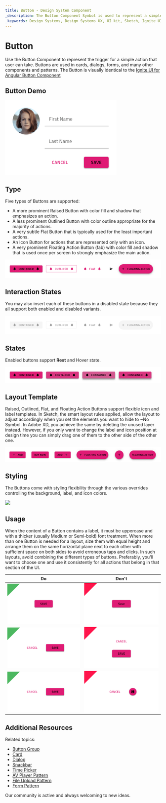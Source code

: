 ```yaml
---
title: Button - Design System Component
_description: The Button Component Symbol is used to represent a simple action. 
_keywords: Design Systems, Design Systems UX, UI kit, Sketch, Ignite UI for Angular, Sketch to Angular, Sketch to Angular, Angular, Angular Design System, Export code from Sketch, Design Kits for Angular, Sketch HTML, Sketch to HTML, Sketch UI kits
---
```


# Button

Use the Button Component to represent the trigger for a simple action that user can take. Buttons are used in cards, dialogs, forms, and many other components and patterns. The Button is visually identical to the [Ignite UI for Angular Button Component](https://www.infragistics.com/products/ignite-ui-angular/angular/components/button.html)

## Button Demo

<img class="responsive-img" src="../images/button_demo.png" srcset="../images/button_demo@2x.png 2x" />

## Type

Five types of Buttons are supported:

- A more prominent Raised Button with color fill and shadow that emphasizes an action.
- A less prominent Outlined Button with color outline appropriate for the majority of actions.
- A very subtle Flat Button that is typically used for the least important actions.
- An Icon Button for actions that are represented only with an icon.
- A very prominent Floating Action Button (fab) with color fill and shadow that is used once per screen to strongly emphasize the main action.

<img class="responsive-img" src="../images/button_types.png" srcset="../images/button_types@2x.png 2x" />

## Interaction States

You may also insert each of these buttons in a disabled state because they all support both enabled and disabled variants.

<img class="responsive-img" src="../images/button_disabled.png" srcset="../images/button_disabled@2x.png 2x" />

## States

Enabled buttons support **Rest** and Hover state.

<img class="responsive-img" src="../images/button_states.png" srcset="../images/button_states@2x.png 2x" />

## Layout Template

Raised, Outlined, Flat, and Floating Action Buttons support flexible icon and label templates. In Sketch, the smart layout rules applied, allow the layout to adjust accordingly when you set the elements you want to hide to ~No Symbol. In Adobe XD, you achieve the same by deleting the unused layer instead. However, if you only want to change the label and icon position at design time you can simply drag one of them to the other side of the other one.

<img class="responsive-img" src="../images/button_templates.png" srcset="../images/button_templates@2x.png 2x" />

## Styling

The Buttons come with styling flexibility through the various overrides controlling the background, label, and icon colors.

<img class="responsive-img" src="../images/button_styling.png" srcset="../images/button_styling@2x.png 2x" />

## Usage

When the content of a Button contains a label, it must be uppercase and with a thicker (usually Medium or Semi-bold) font treatment. When more than one Button is needed for a layout, size them with equal height and arrange them on the same horizontal plane next to each other with sufficient space on both sides to avoid erroneous taps and clicks. In such layouts, avoid combining the different types of buttons. Preferably, you'll want to choose one and use it consistently for all actions that belong in that section of the UI.

| Do                                                                             | Don't                                                                              |
| ------------------------------------------------------------------------------ | ---------------------------------------------------------------------------------- |
| <img class="responsive-img" src="../images/button_do1.png" srcset="../images/button_do1@2x.png 2x" /> | <img class="responsive-img" src="../images/button_dont1.png" srcset="../images/button_dont1@2x.png 2x" /> |
| <img class="responsive-img" src="../images/button_do2.png" srcset="../images/button_do2@2x.png 2x" /> | <img class="responsive-img" src="../images/button_dont2.png" srcset="../images/button_dont2@2x.png 2x" /> |
| <img class="responsive-img" src="../images/button_do3.png" srcset="../images/button_do3@2x.png 2x" /> | <img class="responsive-img" src="../images/button_dont3.png" srcset="../images/button_dont3@2x.png 2x" /> |

## Additional Resources

Related topics:

- [Button Group](button-group.md)
- [Card](card.md)
- [Dialog](dialog.md)
- [Snackbar](snackbar.md)
- [Time Picker](time-picker.md)
- [AV Player Pattern](../patterns/av.md)
- [File Upload Pattern](../patterns/file-upload.md)
- [Form Pattern](../patterns/form.md)
  <div class="divider--half"></div>

Our community is active and always welcoming to new ideas.

